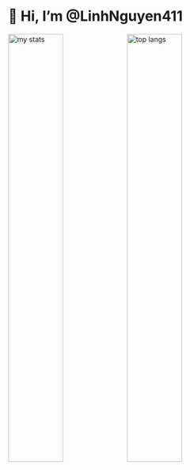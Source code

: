 # 👋 Hi, I’m @LinhNguyen411

<img alt="my stats" align="left" width="47%" src="https://github-readme-stats.vercel.app/api?username=LinhNguyen411&hide=contribs,prs&theme=dark"/>

<img alt="top langs" align="left" width="47%" src="https://github-readme-stats.vercel.app/api/top-langs/?username=LinhNguyen411&layout=compact&theme=dark"/>
